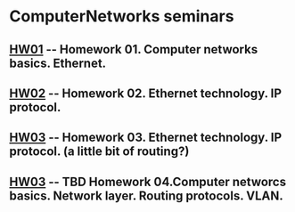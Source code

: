 # ComputerNetworks seminars

## [HW01](./hw01.md) -- Homework 01. Computer networks basics. Ethernet.

## [HW02](./hw02.md) -- Homework 02. Ethernet technology. IP protocol.

## [HW03](./hw03.md) -- Homework 03. Ethernet technology. IP protocol. (a little bit of routing?)

## [HW03](#) -- TBD Homework 04.Computer networcs basics. Network layer. Routing protocols. VLAN.
